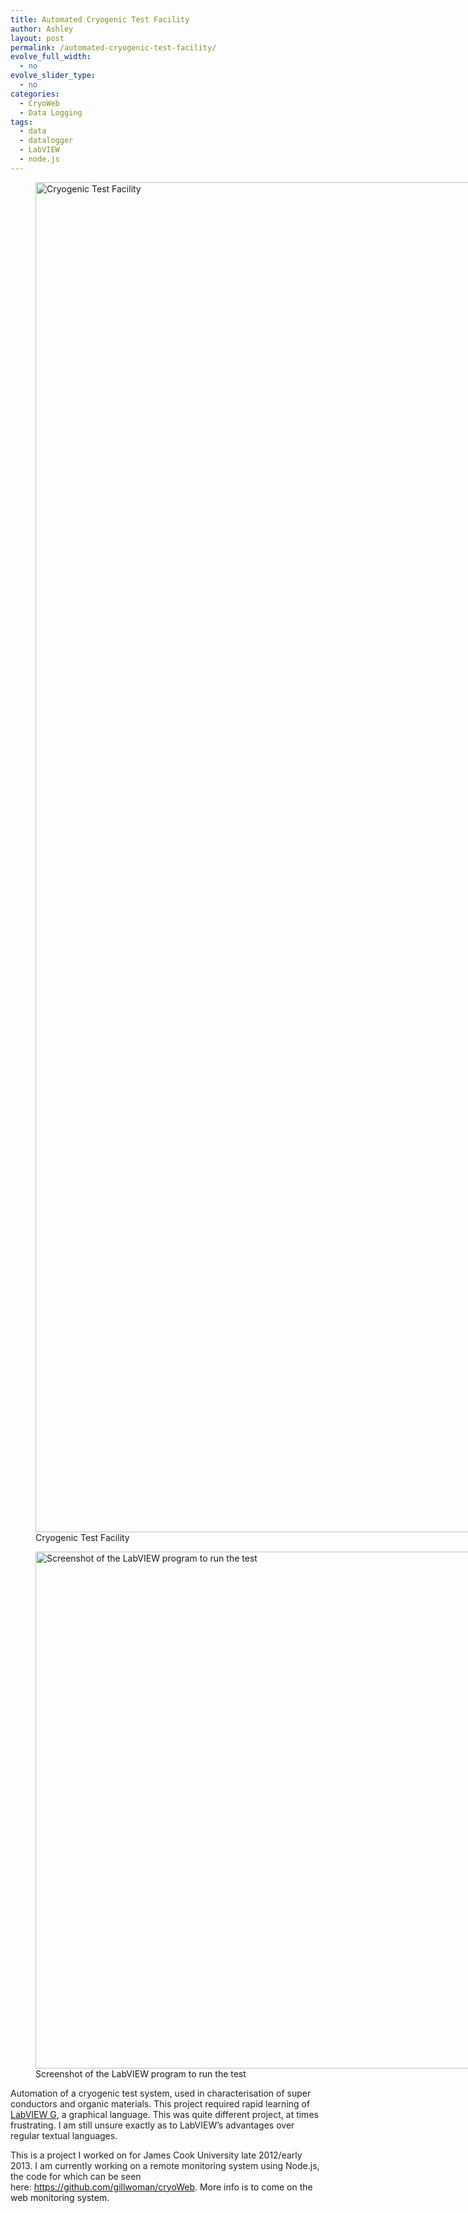 ```yaml
---
title: Automated Cryogenic Test Facility
author: Ashley
layout: post
permalink: /automated-cryogenic-test-facility/
evolve_full_width:
  - no
evolve_slider_type:
  - no
categories:
  - CryoWeb
  - Data Logging
tags:
  - data
  - datalogger
  - LabVIEW
  - node.js
---
```

<figure id="attachment_35" style="width: 3840px;" class="wp-caption aligncenter"><a href="http://theredwheel.com/wp-content/uploads/2014/06/2014-05-21-12.50.04.jpg" data-gallery><img class="size-full wp-image-35" src="http://theredwheel.com/wp-content/uploads/2014/06/2014-05-21-12.50.04.jpg" alt="Cryogenic Test Facility" width="3840" height="2160" /></a><figcaption class="wp-caption-text">Cryogenic Test Facility</figcaption></figure> <figure id="attachment_34" style="width: 1007px;" class="wp-caption aligncenter"><a href="http://theredwheel.com/wp-content/uploads/2014/06/Screenshot-2014-02-20-13.36.28.png" data-gallery><img class="size-full wp-image-34" src="http://theredwheel.com/wp-content/uploads/2014/06/Screenshot-2014-02-20-13.36.28.png" alt="Screenshot of the LabVIEW program to run the test" width="1007" height="827" /></a><figcaption class="wp-caption-text">Screenshot of the LabVIEW program to run the test</figcaption></figure> 
<span style="color: #222222;">Automation of a cryogenic test system, used in characterisation of super conductors and organic materials. This project required rapid learning of <a href="http://en.wikipedia.org/wiki/LabVIEW">LabVIEW G</a>, a graphical language. This was quite different project, at times frustrating. I am still unsure exactly as to LabVIEW&#8217;s advantages over regular textual languages.</span>

<span style="color: #222222;">This is a project I worked on for James Cook University late 2012/early 2013. I am currently working on a remote monitoring system using Node.js, the code for which can be seen here: </span><a style="color: #888888;" href="https://github.com/gillwoman/cryoWeb">https://github.com/gillwoman/cryoWeb</a>. More info is to come on the web monitoring system.